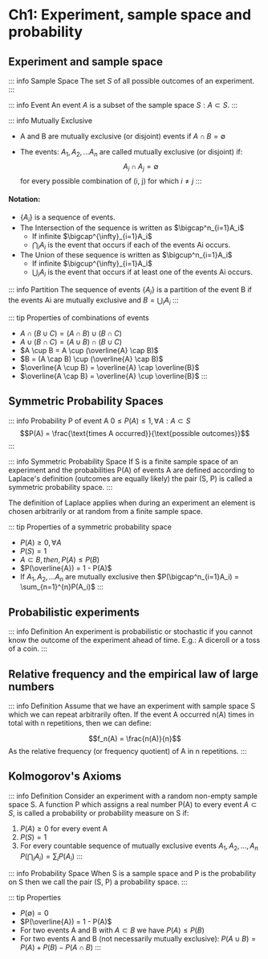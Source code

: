 # Ch1: Experiment, sample space and probability

## Experiment and sample space

::: info Sample Space
The set $S$ of all possible outcomes of an experiment.
:::

::: info Event
An event $A$ is a subset of the sample space $S: A \subset S$.
:::

::: info Mutually Exclusive

- A and B are mutually exclusive (or disjoint) events if $A \cap B = \emptyset$

- The events: $A_1, A_2,...A_n$ are called mutually exclusive (or disjoint) if:
  $$A_i \cap A_j = \emptyset$$
  for every possible combination of (i, j)
  for which $i \neq j$
  :::

#### Notation:

- $\{A_i\}$ is a sequence of events.
- The Intersection of the sequence is written as $\bigcap^n_{i=1}A_i$
  - If infinite $\bigcap^{\infty}_{i=1}A_i$
  - $\bigcap_i A_i$ is the event that occurs if each of the events Ai occurs.
- The Union of these sequence is written as $\bigcup^n_{i=1}A_i$
  - If infinite $\bigcup^{\infty}_{i=1}A_i$
  - $\bigcup_i A_i$ is the event that occurs if at least one of the events Ai occurs.

::: info Partition
The sequence of events $\{A_i\}$ is a partition of the event B if the events Ai are mutually exclusive and $B = \bigcup_iA_i$
:::

::: tip Properties of combinations of events

- $A \cap (B \cup C) = (A \cap B) \cup (B \cap C)$
- $A \cup (B \cap C) = (A \cup B) \cap (B \cup C)$
- $A \cup B = A \cup (\overline{A} \cap B)$
- $B = (A \cap B) \cup (\overline{A} \cap B)$
- $\overline{A \cup B} = \overline{A} \cap \overline{B}$
- $\overline{A \cap B} = \overline{A} \cup \overline{B}$
  :::

## Symmetric Probability Spaces

::: info Probability P of event A
$0 \leq P(A) \leq 1,  \forall A: A \subset S$
$$P(A) = \frac{\text{times A occurred}}{\text{possible outcomes}}$$
:::

::: info Symmetric Probability Space
If S is a finite sample space of an experiment and the probabilities P(A) of events A are defined according to Laplace's definition (outcomes are equally likely) the pair (S, P) is called a symmetric probability space.
:::

The definition of Laplace applies when during
an experiment an element is chosen arbitrarily or at random from a finite sample space.

::: tip Properties of a symmetric probability space

- $P(A) \geq 0, \forall A$
- $P(S) = 1$
- $A \subset B, then, P(A) \leq P(B)$
- $P(\overline{A}) = 1 - P(A)$
- If $A_1, A_2, ... A_n$ are mutually exclusive then $P(\bigcap^n_{i=1}A_i) = \sum_{n=1}^{n}P(A_i)$
  :::

## Probabilistic experiments

::: info Definition
An experiment is probabilistic or stochastic if you cannot know the outcome of the experiment ahead of time. E.g.: A diceroll or a toss of a coin.
:::

## Relative frequency and the empirical law of large numbers

::: info Definition
Assume that we have an experiment with sample
space S which we can repeat arbitrarily often.
If the event A occurred n(A) times in total with n repetitions, then we can define:

$$f_n(A) = \frac{n(A)}{n}$$
As the relative frequency (or frequency quotient) of A in n repetitions.
:::

## Kolmogorov's Axioms

::: info Definition
Consider an experiment with a random non-empty sample space S. A function P which assigns a real number P(A) to every event $A \subset S$,
is called a probability or probability measure on S if:

1. $P(A) \geq 0$ for every event A
2. $P(S) = 1$
3. For every countable sequence of mutually exclusive events $A_1, A_2,...,A_n \, P(\bigcap_i A_i) = \sum_i P(A_i)$
   :::

::: info Probability Space
When S is a sample space and P is the probability on S then we call the pair (S, P) a probability space.
:::

::: tip Properties

- $P(\emptyset) = 0$
- $P(\overline{A}) = 1 - P(A)$
- For two events A and B with $A \subset B$ we have $P(A) \leq P(B)$
- For two events A and B (not necessarily mutually exclusive): $P(A \cup B) = P(A) + P(B) - P(A \cap B)$
  :::


